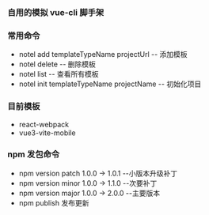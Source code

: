 ### 自用的模拟 vue-cli 脚手架
### 常用命令
 - notel add templateTypeName projectUrl -- 添加模板
 - notel delete -- 删除模板
 - notel list -- 查看所有模板
 - notel init templateTypeName projectName -- 初始化项目

### 目前模板
 - react-webpack
 - vue3-vite-mobile

### npm 发包命令
 - npm version patch 1.0.0 -> 1.0.1 --小版本升级补丁
 - npm version minor 1.0.0 -> 1.1.0 --次要补丁
 - npm version major 1.0.0 -> 2.0.0 --主要版本
 - npm publish 发布更新